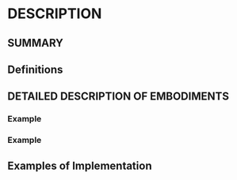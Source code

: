 # DESCRIPTION

## SUMMARY

## Definitions

## DETAILED DESCRIPTION OF EMBODIMENTS

### Example

### Example

## Examples of Implementation

